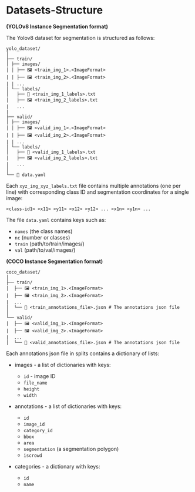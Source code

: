 # Datasets-Structure

**(YOLOv8 Instance Segmentation format)**

The Yolov8 dataset for segmentation is structured as follows:
```
yolo_dataset/
│
├── train/
│ ├── images/
│ │ ├── 🖼️ <train_img_1>.<ImageFormat> 
| | ├── 🖼️ <train_img_2>.<ImageFormat> 
| | ...
│ └── labels/
│   ├── 📄 <train_img_1_labels>.txt 
│   ├── 🖼️ <train_img_2_labels>.txt
|   ...
|
├── valid/
│ ├── images/
│ │ ├── 🖼️ <valid_img_1>.<ImageFormat> 
| | ├── 🖼️ <valid_img_2>.<ImageFormat> 
| | ...
│ └── labels/
│   ├── 📄 <valid_img_1_labels>.txt
│   ├── 🖼️ <valid_img_2_labels>.txt
│   ...
│   
└── 📄 data.yaml
```

Each ```xyz_img_xyz_labels.txt``` file contains multiple annotations (one per line) with corresponding class ID and segmentation coordinates for a single image:

`<class-id1> <x11> <y11> <x12> <y12> ... <x1n> <y1n>
...`

The file `data.yaml` contains keys such as:
 - `names` (the class names)
 - `nc` (number or classes)
 - `train` (path/to/train/images/)
 - `val` (path/to/val/images/)


**(COCO Instance Segmentation format)**
```
coco_dataset/
│
├── train/
│  ├── 🖼️ <train_img_1>.<ImageFormat> 
|  ├── 🖼️ <train_img_2>.<ImageFormat> 
|  ...
│  └── 📄 <train_annotations_file>.json # The annotations json file
│
└── valid/ 
|  ├── 🖼️ <valid_img_1>.<ImageFormat> 
|  ├── 🖼️ <valid_img_2>.<ImageFormat> 
|  ...
│  └── 📄 <valid_annotations_file>.json # The annotations json file
```

Each annotations json file in splits contains a dictionary of lists:

- images - a list of dictionaries with keys:
  - `id` - image ID
  - `file_name` 
  - `height`
  - `width`


- annotations - a list of dictionaries with keys:
  - `id`
  - `image_id`
  - `category_id`
  - `bbox` 
  - `area`
  - `segmentation` (a segmentation polygon)
  - `iscrowd`

 
- categories - a dictionary with keys:
  - `id`
  - `name`